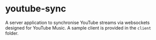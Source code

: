 # youtube-sync

A server application to synchronise YouTube streams via websockets designed for YouTube Music. A sample client is provided in the `client` folder.
